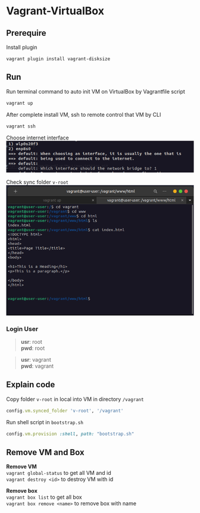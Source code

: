 # Vagrant-VirtualBox

## Prerequire

Install plugin

```
vagrant plugin install vagrant-disksize
```

## Run

Run terminal command to auto init VM on VirtualBox by Vagrantfile script

```sh
vagrant up
```

After complete install VM, ssh to remote control that VM by CLI

```sh
vagrant ssh
```

Choose internet interface
![Choose Interface to connect Internet](./Image/chooseInterface.png)

Check sync folder `v-root`
![check sync folder](./Image/synceFolder.png)

### Login User

> **usr**: root  
> **pwd**: root

> **usr**: vagrant  
> **pwd**: vagrant

## Explain code

Copy folder `v-root` in local into VM in directory `/vagrant`

```ruby
config.vm.synced_folder 'v-root', '/vagrant'
```

Run shell script in `bootstrap.sh`

```ruby
config.vm.provision :shell, path: "bootstrap.sh"
```

## Remove VM and Box

**Remove VM**  
`vagrant global-status` to get all VM and id  
`vagrant destroy <id>` to destroy VM with id

**Remove box**  
`vagrant box list` to get all box  
`vagrant box remove <name>` to remove box with name
